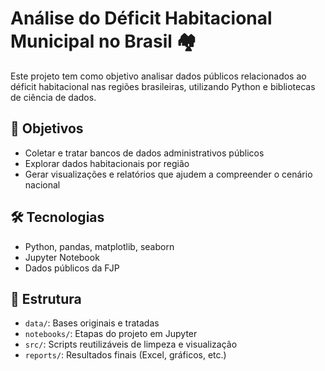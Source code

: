# Análise do Déficit Habitacional Municipal no Brasil 🏘️

Este projeto tem como objetivo analisar dados públicos relacionados ao déficit habitacional nas regiões brasileiras, utilizando Python e bibliotecas de ciência de dados.

## 📌 Objetivos
- Coletar e tratar bancos de dados administrativos públicos
- Explorar dados habitacionais por região
- Gerar visualizações e relatórios que ajudem a compreender o cenário nacional

## 🛠️ Tecnologias
- Python, pandas, matplotlib, seaborn
- Jupyter Notebook
- Dados públicos da FJP

## 📁 Estrutura
- `data/`: Bases originais e tratadas
- `notebooks/`: Etapas do projeto em Jupyter
- `src/`: Scripts reutilizáveis de limpeza e visualização
- `reports/`: Resultados finais (Excel, gráficos, etc.)
